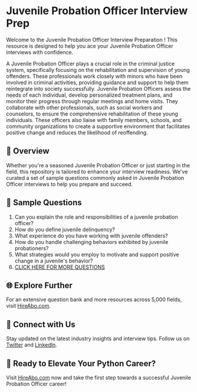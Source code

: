 # Juvenile Probation Officer Interview Prep

Welcome to the Juvenile Probation Officer Interview Preparation ! This resource is designed to help you ace your Juvenile Probation Officer interviews with confidence.

A Juvenile Probation Officer plays a crucial role in the criminal justice system, specifically focusing on the rehabilitation and supervision of young offenders. These professionals work closely with minors who have been involved in criminal activities, providing guidance and support to help them reintegrate into society successfully. Juvenile Probation Officers assess the needs of each individual, develop personalized treatment plans, and monitor their progress through regular meetings and home visits. They collaborate with other professionals, such as social workers and counselors, to ensure the comprehensive rehabilitation of these young individuals. These officers also liaise with family members, schools, and community organizations to create a supportive environment that facilitates positive change and reduces the likelihood of reoffending.

## 🚀 Overview

Whether you're a seasoned Juvenile Probation Officer or just starting in the field, this repository is tailored to enhance your interview readiness. We've curated a set of sample questions commonly asked in Juvenile Probation Officer interviews to help you prepare and succeed.

## 📝 Sample Questions

1. Can you explain the role and responsibilities of a juvenile probation officer?
2. How do you define juvenile delinquency?
3. What experience do you have working with juvenile offenders?
4. How do you handle challenging behaviors exhibited by juvenile probationers?
5. What strategies would you employ to motivate and support positive change in a juvenile's behavior?
6. [CLICK HERE FOR MORE QUESTIONS](https://hireabo.com/job/9_1_8/Juvenile%20Probation%20Officer)

## 🌐 Explore Further

For an extensive question bank and more resources across 5,000 fields, visit [HireAbo.com](https://www.hireabo.com).

## 📱 Connect with Us

Stay updated on the latest industry insights and interview tips. Follow us on [Twitter](https://twitter.com/hireabo) and [LinkedIn](https://www.linkedin.com/in/hire-abo-3609972a8/).

## 🚀 Ready to Elevate Your Python Career?

Visit [HireAbo.com](https://www.hireabo.com) now and take the first step towards a successful Juvenile Probation Officer career!